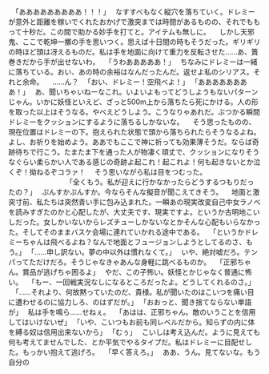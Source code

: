 　｢あああああああああ！！！｣
　なすすべもなく縦穴を落ちていく。ドレミーが意外と距離を稼いでくれたおかげで激突までは時間があるものの、それでももって十秒だ。この間で助かる妙手を打てと。アイテムも無しに。
　しかし天邪鬼、ここで乾坤一擲の手を思いつく。思えば十日間の時もそうだった。ギリギリの時ほど頭は冴えるものだ。私は手を地面に向けて重力を反転させた……あ、簀巻きだから手が出せないわ。
　｢うわあああああ！｣
　ちなみにドレミーは一緒に落ちている。おい、あの時の余裕はなんだったんだ。返せよ私のシリアス。それと余命。
　……ん？
　｢おい、ドレミー！空飛べよ！｣
　｢ああああああああ！｣
　あ、聞いちゃいねーなこれ。いよいよもってどうしようもないパターンじゃん。いかに妖怪といえど、ざっと500m上から落ちたら死にかける。人の形を取った以上はそうなる。やべえどうしよう。こうなりゃあれだ。ぶつかる瞬間ドレミーをクッションにするように落ちるしかないな。
　そう思ったものの、現在位置はドレミーの下。抱えられた状態で頭から落ちられたらそうなるよね。よし、お祈りを始めよう。ああでもここで神に祈っても効果薄そうだ。ならば奇跡待ちで行こう。たまたま下を通った人が物凄く頑丈で、クッションになりそうなぐらい柔らかい人である感じの奇跡よ起これ！起これよ！何も起きないとか泣くぞ！拗ねるぞコラァ！
　そう思いながら私は目をつむった。
　
　
　
　
　
　
　｢全くもう。私が迎えに行かなかったらどうするつもりだったの？｣
　ぷんすかぷんすか。今ならそんな擬音が聞こえてきそう。
　地面と激突寸前、私たちは突然青い手に包み込まれた。一瞬あの現実改変自己中女ラノベを読みすぎたのかと心配したが、大丈夫です、現実ですよ。というか古明地こいしだった。女しかいないからレズチューしかないなとかそんな心配もいらなかった。そしてそのままバスケ会場に連れていかれる途中である。
　｢というかドレミーちゃんは飛べるよね？なんで地面とフュージョンしようとしてるのさ、もう。｣
　｢……申し訳ない。夢の中以外は慣れなくて。｣
　いや、絶対嘘だろ。テンパってただけだろ。そうじゃなきゃあんな身軽に跳べるものか。
　｢正邪ちゃん。賞品が逃げちゃ困るよ｣
　やだ、この子怖い。妖怪とかじゃなく普通に怖い。
　｢もー、一回戦実況なしになるところだったよ。どうしてくれるのさ。｣
　｢……それより、何故黙っていたのだ、貴様。私が聞いたのはこいつを痛い目に遭わせるのに協力しろ、のはずだが。｣
　｢おおっと、聞き捨てならない単語が｣
　私は手を鳴ら……せねぇ。
　｢あはは、正邪ちゃん。敵のいうことを信用してはいけないぜ｣
　｢いや、こいつもお前も同レベルだから。知らずの内に体を縛る奴は信用出来ないから｣
　｢むぅ｣
　こいしは考え込んだ。ように見えても何も考えてませんでした、とか平気でやるタイプだ。私はドレミーに目配せした。もっかい抱えて逃げろ。
　｢早く答えろ。｣
　ああ、うん。見てないな。もう自分の